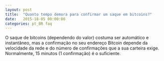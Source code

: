 ```yaml
---
layout: post
title:  "Quanto tempo demora para confirmar um saque em bitcoins?"
date:   2015-18-05 00:00:00
categories: pt_BR faq
---
```


O saque de bitcoins (dependendo do valor) costuma ser automático e instantâneo, mas a confirmação no seu endereço Bitcoin depende da velocidade da rede e do número de confirmações que a sua carteira exige. Normalmente, 15 minutos (1 confirmação) é o suficiente.
